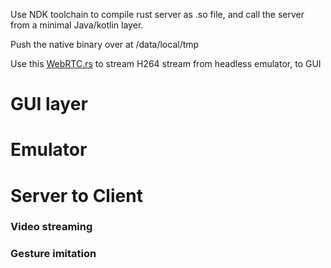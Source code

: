 
Use NDK toolchain to compile rust server as .so file, and call the server from a minimal Java/kotlin layer.

Push the native binary over at /data/local/tmp

Use this [WebRTC.rs](https://webrtc.rs/) to stream H264 stream from headless emulator, to GUI

# GUI layer



# Emulator



# Server to Client

### Video streaming

### Gesture imitation
